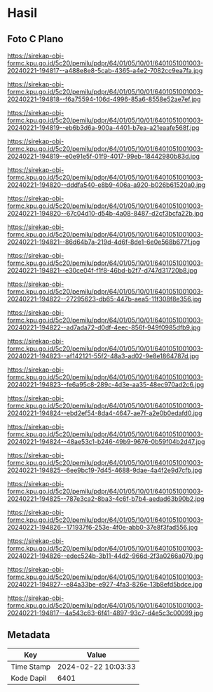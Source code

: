 # Hasil

## Foto C Plano

https://sirekap-obj-formc.kpu.go.id/5c20/pemilu/pdpr/64/01/05/10/01/6401051001003-20240221-194817--a488e8e8-5cab-4365-a4e2-7082cc9ea7fa.jpg

https://sirekap-obj-formc.kpu.go.id/5c20/pemilu/pdpr/64/01/05/10/01/6401051001003-20240221-194818--f6a75594-106d-4996-85a6-8558e52ae7ef.jpg

https://sirekap-obj-formc.kpu.go.id/5c20/pemilu/pdpr/64/01/05/10/01/6401051001003-20240221-194819--eb6b3d6a-900a-4401-b7ea-a21eaafe568f.jpg

https://sirekap-obj-formc.kpu.go.id/5c20/pemilu/pdpr/64/01/05/10/01/6401051001003-20240221-194819--e0e91e5f-01f9-4017-99eb-18442980b83d.jpg

https://sirekap-obj-formc.kpu.go.id/5c20/pemilu/pdpr/64/01/05/10/01/6401051001003-20240221-194820--dddfa540-e8b9-406a-a920-b026b61520a0.jpg

https://sirekap-obj-formc.kpu.go.id/5c20/pemilu/pdpr/64/01/05/10/01/6401051001003-20240221-194820--67c04d10-d54b-4a08-8487-d2cf3bcfa22b.jpg

https://sirekap-obj-formc.kpu.go.id/5c20/pemilu/pdpr/64/01/05/10/01/6401051001003-20240221-194821--86d64b7a-219d-4d6f-8de1-6e0e568b677f.jpg

https://sirekap-obj-formc.kpu.go.id/5c20/pemilu/pdpr/64/01/05/10/01/6401051001003-20240221-194821--e30ce04f-f1f8-46bd-b2f7-d747d31720b8.jpg

https://sirekap-obj-formc.kpu.go.id/5c20/pemilu/pdpr/64/01/05/10/01/6401051001003-20240221-194822--27295623-db65-447b-aea5-11f308f8e356.jpg

https://sirekap-obj-formc.kpu.go.id/5c20/pemilu/pdpr/64/01/05/10/01/6401051001003-20240221-194822--ad7ada72-d0df-4eec-856f-949f0985dfb9.jpg

https://sirekap-obj-formc.kpu.go.id/5c20/pemilu/pdpr/64/01/05/10/01/6401051001003-20240221-194823--af142121-55f2-48a3-ad02-9e8e1864787d.jpg

https://sirekap-obj-formc.kpu.go.id/5c20/pemilu/pdpr/64/01/05/10/01/6401051001003-20240221-194823--fe6a95c8-289c-4d3e-aa35-48ec970ad2c6.jpg

https://sirekap-obj-formc.kpu.go.id/5c20/pemilu/pdpr/64/01/05/10/01/6401051001003-20240221-194824--ebd2ef54-8da4-4647-ae7f-a2e0b0edafd0.jpg

https://sirekap-obj-formc.kpu.go.id/5c20/pemilu/pdpr/64/01/05/10/01/6401051001003-20240221-194824--48ae53c1-b246-49b9-9676-0b59f04b2d47.jpg

https://sirekap-obj-formc.kpu.go.id/5c20/pemilu/pdpr/64/01/05/10/01/6401051001003-20240221-194825--6ee9bc19-7d45-4688-9dae-4a4f2e9d7cfb.jpg

https://sirekap-obj-formc.kpu.go.id/5c20/pemilu/pdpr/64/01/05/10/01/6401051001003-20240221-194825--787e3ca2-8ba3-4c6f-b7b4-aedad63b90b2.jpg

https://sirekap-obj-formc.kpu.go.id/5c20/pemilu/pdpr/64/01/05/10/01/6401051001003-20240221-194826--171937f6-253e-4f0e-abb0-37e8f3fad556.jpg

https://sirekap-obj-formc.kpu.go.id/5c20/pemilu/pdpr/64/01/05/10/01/6401051001003-20240221-194826--edec524b-3b11-44d2-966d-2f3a0266a070.jpg

https://sirekap-obj-formc.kpu.go.id/5c20/pemilu/pdpr/64/01/05/10/01/6401051001003-20240221-194827--e84a33be-e927-4fa3-826e-13b8efd5bdce.jpg

https://sirekap-obj-formc.kpu.go.id/5c20/pemilu/pdpr/64/01/05/10/01/6401051001003-20240221-194817--4a543c63-6f41-4897-93c7-d4e5c3c00099.jpg


## Metadata

| Key        | Value               |
| ---------- | ------------------- |
| Time Stamp | 2024-02-22 10:03:33 |
| Kode Dapil | 6401                |




